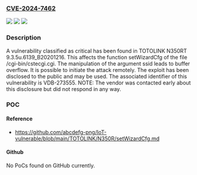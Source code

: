 ### [CVE-2024-7462](https://cve.mitre.org/cgi-bin/cvename.cgi?name=CVE-2024-7462)
![](https://img.shields.io/static/v1?label=Product&message=N350RT&color=blue)
![](https://img.shields.io/static/v1?label=Version&message=%3D%209.3.5u.6139_B20201216%20&color=brighgreen)
![](https://img.shields.io/static/v1?label=Vulnerability&message=CWE-120%20Buffer%20Overflow&color=brighgreen)

### Description

A vulnerability classified as critical has been found in TOTOLINK N350RT 9.3.5u.6139_B20201216. This affects the function setWizardCfg of the file /cgi-bin/cstecgi.cgi. The manipulation of the argument ssid leads to buffer overflow. It is possible to initiate the attack remotely. The exploit has been disclosed to the public and may be used. The associated identifier of this vulnerability is VDB-273555. NOTE: The vendor was contacted early about this disclosure but did not respond in any way.

### POC

#### Reference
- https://github.com/abcdefg-png/IoT-vulnerable/blob/main/TOTOLINK/N350R/setWizardCfg.md

#### Github
No PoCs found on GitHub currently.

